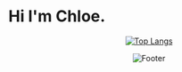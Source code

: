 # Hi I'm Chloe. 
  
  
<div align=center>
  
  [![Top Langs](https://github-readme-stats.vercel.app/api/top-langs/?username=chloe1129&layout=compact)](https://github.com/chloe1129/github-readme-stats)
    


![Footer](https://capsule-render.vercel.app/api?type=waving&color=auto&height=200&section=footer)

  </div>
